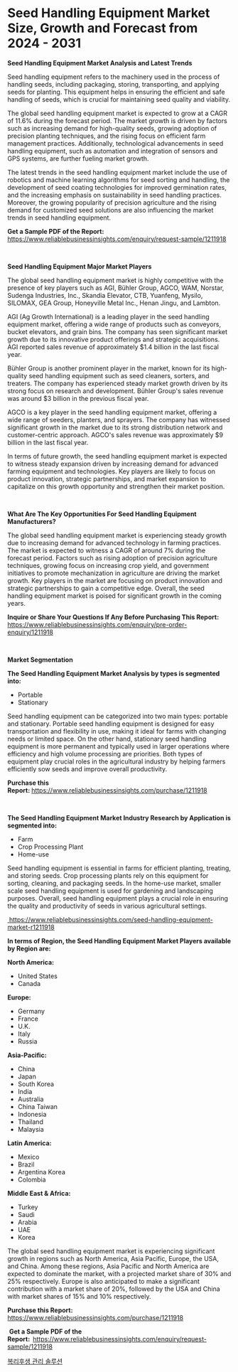 <p><h1>Seed Handling Equipment Market Size, Growth and Forecast from 2024 - 2031</h1></p><p><strong>Seed Handling Equipment Market Analysis and Latest Trends</strong></p>
<p><p>Seed handling equipment refers to the machinery used in the process of handling seeds, including packaging, storing, transporting, and applying seeds for planting. This equipment helps in ensuring the efficient and safe handling of seeds, which is crucial for maintaining seed quality and viability.</p><p>The global seed handling equipment market is expected to grow at a CAGR of 11.6% during the forecast period. The market growth is driven by factors such as increasing demand for high-quality seeds, growing adoption of precision planting techniques, and the rising focus on efficient farm management practices. Additionally, technological advancements in seed handling equipment, such as automation and integration of sensors and GPS systems, are further fueling market growth.</p><p>The latest trends in the seed handling equipment market include the use of robotics and machine learning algorithms for seed sorting and handling, the development of seed coating technologies for improved germination rates, and the increasing emphasis on sustainability in seed handling practices. Moreover, the growing popularity of precision agriculture and the rising demand for customized seed solutions are also influencing the market trends in seed handling equipment.</p></p>
<p><strong>Get a Sample PDF of the Report:&nbsp;</strong> <a href="https://www.reliablebusinessinsights.com/enquiry/request-sample/1211918">https://www.reliablebusinessinsights.com/enquiry/request-sample/1211918</a></p>
<p>&nbsp;</p>
<p><strong>Seed Handling Equipment Major Market Players</strong></p>
<p><p>The global seed handling equipment market is highly competitive with the presence of key players such as AGI, Bühler Group, AGCO, WAM, Norstar, Sudenga Industries, Inc., Skandia Elevator, CTB, Yuanfeng, Mysilo, SILOMAX, GEA Group, Honeyville Metal Inc., Henan Jingu, and Lambton.</p><p>AGI (Ag Growth International) is a leading player in the seed handling equipment market, offering a wide range of products such as conveyors, bucket elevators, and grain bins. The company has seen significant market growth due to its innovative product offerings and strategic acquisitions. AGI reported sales revenue of approximately $1.4 billion in the last fiscal year.</p><p>Bühler Group is another prominent player in the market, known for its high-quality seed handling equipment such as seed cleaners, sorters, and treaters. The company has experienced steady market growth driven by its strong focus on research and development. Bühler Group's sales revenue was around $3 billion in the previous fiscal year.</p><p>AGCO is a key player in the seed handling equipment market, offering a wide range of seeders, planters, and sprayers. The company has witnessed significant growth in the market due to its strong distribution network and customer-centric approach. AGCO's sales revenue was approximately $9 billion in the last fiscal year.</p><p>In terms of future growth, the seed handling equipment market is expected to witness steady expansion driven by increasing demand for advanced farming equipment and technologies. Key players are likely to focus on product innovation, strategic partnerships, and market expansion to capitalize on this growth opportunity and strengthen their market position.</p></p>
<p>&nbsp;</p>
<p><strong>What Are The Key Opportunities For Seed Handling Equipment Manufacturers?</strong></p>
<p><p>The global seed handling equipment market is experiencing steady growth due to increasing demand for advanced technology in farming practices. The market is expected to witness a CAGR of around 7% during the forecast period. Factors such as rising adoption of precision agriculture techniques, growing focus on increasing crop yield, and government initiatives to promote mechanization in agriculture are driving the market growth. Key players in the market are focusing on product innovation and strategic partnerships to gain a competitive edge. Overall, the seed handling equipment market is poised for significant growth in the coming years.</p></p>
<p><strong>Inquire or Share Your Questions If Any Before Purchasing This Report:</strong> <a href="https://www.reliablebusinessinsights.com/enquiry/pre-order-enquiry/1211918">https://www.reliablebusinessinsights.com/enquiry/pre-order-enquiry/1211918</a></p>
<p>&nbsp;</p>
<p><strong>Market Segmentation</strong></p>
<p><strong>The Seed Handling Equipment Market Analysis by types is segmented into:</strong></p>
<p><ul><li>Portable</li><li>Stationary</li></ul></p>
<p><p>Seed handling equipment can be categorized into two main types: portable and stationary. Portable seed handling equipment is designed for easy transportation and flexibility in use, making it ideal for farms with changing needs or limited space. On the other hand, stationary seed handling equipment is more permanent and typically used in larger operations where efficiency and high volume processing are priorities. Both types of equipment play crucial roles in the agricultural industry by helping farmers efficiently sow seeds and improve overall productivity.</p></p>
<p><strong>Purchase this Report:&nbsp;</strong><a href="https://www.reliablebusinessinsights.com/purchase/1211918">https://www.reliablebusinessinsights.com/purchase/1211918</a></p>
<p>&nbsp;</p>
<p><strong>The Seed Handling Equipment Market Industry Research by Application is segmented into:</strong></p>
<p><ul><li>Farm</li><li>Crop Processing Plant</li><li>Home-use</li></ul></p>
<p><p>Seed handling equipment is essential in farms for efficient planting, treating, and storing seeds. Crop processing plants rely on this equipment for sorting, cleaning, and packaging seeds. In the home-use market, smaller scale seed handling equipment is used for gardening and landscaping purposes. Overall, seed handling equipment plays a crucial role in ensuring the quality and productivity of seeds in various agricultural settings.</p></p>
<p><a href="https://www.reliablebusinessinsights.com/seed-handling-equipment-market-r1211918">&nbsp;https://www.reliablebusinessinsights.com/seed-handling-equipment-market-r1211918</a></p>
<p><strong>In terms of Region, the Seed Handling Equipment Market Players available by Region are:</strong></p>
<p>
    <p> <strong> North America: </strong>
        <ul>
            <li>United States</li>
            <li>Canada</li>
        </ul>
        </p> 
    <p> <strong> Europe: </strong>
        <ul>
            <li>Germany</li>
            <li>France</li>
            <li>U.K.</li>
            <li>Italy</li>
            <li>Russia</li>
        </ul>
        </p> 
    <p> <strong> Asia-Pacific: </strong>
        <ul>
            <li>China</li>
            <li>Japan</li>
            <li>South Korea</li>
            <li>India</li>
            <li>Australia</li>
            <li>China Taiwan</li>
            <li>Indonesia</li>
            <li>Thailand</li>
            <li>Malaysia</li>
        </ul>
        </p> 
    <p> <strong> Latin America: </strong>
        <ul>
            <li>Mexico</li>
            <li>Brazil</li>
            <li>Argentina Korea</li>
            <li>Colombia</li>
        </ul>
        </p> 
    <p> <strong> Middle East & Africa: </strong>
        <ul>
            <li>Turkey</li>
            <li>Saudi</li>
            <li>Arabia</li>
            <li>UAE</li>
            <li>Korea</li>
        </ul>
    </p>
    </p>
<p><p>The global seed handling equipment market is experiencing significant growth in regions such as North America, Asia Pacific, Europe, the USA, and China. Among these regions, Asia Pacific and North America are expected to dominate the market, with a projected market share of 30% and 25% respectively. Europe is also anticipated to make a significant contribution with a market share of 20%, followed by the USA and China with market shares of 15% and 10% respectively.</p></p>
<p><strong>Purchase this Report: </strong><a href="https://www.reliablebusinessinsights.com/purchase/1211918">https://www.reliablebusinessinsights.com/purchase/1211918</a></p>
<p>&nbsp;<strong>Get a Sample PDF of the Report:&nbsp;&nbsp;</strong><a href="https://www.reliablebusinessinsights.com/enquiry/request-sample/1211918">https://www.reliablebusinessinsights.com/enquiry/request-sample/1211918</a></p>
<p><strong></strong></p>
<p><p><a href="https://github.com/bunxhcci35271755/Market-Research-Report-List-3/blob/main/1634291183561.md">복리후생 관리 솔루션</a></p></p>